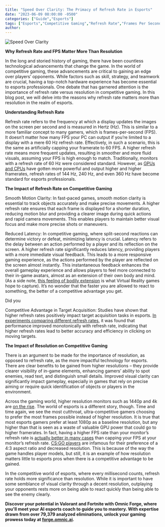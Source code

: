 ```yaml
---
title: "Speed Over Clarity: The Primacy of Refresh Rate in Esports"
date: "2023-06-09 08:00:00 -0500"
categories: ["Guide","Esports"]
tags: ["Esports","Competitive Gaming","Refresh Rate","Frames Per Second (FPS)","Gaming Hardware","Gaming Monitors","Resolution in Gaming","Gaming Latency","High Refresh Rate Monitors","Gaming Performance"]
author:
---
```


![Speed Over Clarity](/2023-06-09-Speed-Over-Clarity-The-Primacy-of-Refresh-Rate-in-Esports.png)

**Why Refresh Rate and FPS Matter More Than Resolution**

In the long and storied history of gaming, there have been countless technological advancements that change the game. In the world of competitive gaming, these advancements are critical to gaining an edge over players’ opponents. While factors such as skill, strategy, and teamwork are crucial, having a top-notch hardware experience has become essential to esports professionals. One debate that has garnered attention is the importance of refresh rate versus resolution in competitive gaming. In this blog post, we will delve into the reasons why refresh rate matters more than resolution in the realm of esports.

**Understanding Refresh Rate**

Refresh rate refers to the frequency at which a display updates the images on the screen per second and is measured in Hertz (Hz). This is similar to a more familiar concept to many gamers, which is frames-per-second (FPS). It doesn’t matter how many FPS your PC can output if you’re limited to a display with a mere 60 Hz refresh rate. Effectively, in such a scenario, this is the same as artificially capping your framerate to 60 FPS. A higher refresh rate means more frequent updates, resulting in smoother and more fluid visuals, assuming your FPS is high enough to match. Traditionally, monitors with a refresh rate of 60 Hz were considered standard. However, as [GPUs and CPUs](https://www.intel.com/content/www/us/en/products/docs/processors/cpu-vs-gpu.html) have gotten more powerful and output higher and higher framerates, refresh rates of 144 Hz, 240 Hz, and even 360 Hz have become standard for esports professionals.

**The Impact of Refresh Rate on Competitive Gaming**

Smooth Motion Clarity: In fast-paced games, smooth motion clarity is essential to track objects accurately and make precise movements. A higher refresh rate ensures that each frame is displayed for a shorter duration, reducing motion blur and providing a clearer image during quick actions and rapid camera movements. This enables players to maintain better visual focus and make more precise shots or maneuvers.

Reduced Latency: In competitive gaming, where split-second reactions can determine victory or defeat, minimizing latency is crucial. Latency refers to the delay between an action performed by a player and its reflection on the screen. A higher refresh rate significantly reduces latency, providing players with a more immediate visual feedback. This leads to a more responsive gaming experience, as the actions performed by the player are reflected on the screen almost instantly. This instantaneous feedback enhances the overall gameplay experience and allows players to feel more connected to their in-game avatars, almost as an extension of their own body and mind. (As a side note, [this feeling of bodily extension](https://pubmed.ncbi.nlm.nih.gov/22829891/) is what Virtual Reality games hope to capture). It’s no wonder that the faster you are allowed to react to something, the better of a competitive advantage you get.

Did you

Competitive Advantage in Target Acquisition: Studies have shown that higher refresh rates positively impact target acquisition tasks in esports. [In experiments comparing different refresh rates](https://research.nvidia.com/publication/2019-09_esports-arms-race-latency-and-refresh-rate-competitive-gaming-tasks), it was found that performance improved monotonically with refresh rate, indicating that higher refresh rates lead to better accuracy and efficiency in clicking on moving targets.

**The Impact of Resolution on Competitive Gaming**

There is an argument to be made for the importance of resolution, as opposed to refresh rate, as the more impactful technology for esports. There are clear benefits to be gained from higher resolutions – they provide clearer visibility of in-game elements, enhancing gamers’ ability to spot enemies, read text, and distinguish small details. Improved visual clarity can significantly impact gameplay, especially in games that rely on precise aiming or require quick identification of objects or players in the environment.

Across the gaming world, higher resolution monitors such as 1440p and 4k are [on the rise](https://www.pcgamer.com/best-gaming-monitor/#section-best-gaming-monitor-overall). The world of esports is a different story, though. Time and time again, we see the most cutthroat, ultra-competitive gamers choosing to prefer the most frames possible instead of higher resolution. It is true that most esports gamers prefer at least 1080p as a baseline resolution, but any higher than that is seen as a waste of valuable GPU power that could go to higher framerates. In fact, having a higher FPS rate than your monitor’s refresh rate is [actually better in many cases](https://www.youtube.com/watch?v=OX31kZbAXsA&ab_channel=LinusTechTips) than capping your FPS at your monitor’s refresh rate. [CS:GO players](https://www.esports.com/en/43-vs-169-which-resolution-is-better-in-csgo-257905) are infamous for their preference of a 4:3 aspect ratio and decreased resolution. This is because of the way the game handles player models, but still, it is an example of how resolution matters little to esports pros when there is a competitive advantage to be gained.

In the competitive world of esports, where every millisecond counts, refresh rate holds more significance than resolution. While it is important to have some semblance of visual clarity through a decent resolution, outplaying your opponents rests more on being able to react quickly than being able to see the enemy clearly.

**Discover your potential in Valorant and Fortnite with Omnic Forge, where you'll meet your AI esports coach to guide you to mastery. With expertise drawn from over 79,379 analyzed eliminations, unlock your gaming prowess today at [forge.omnic.ai](https://forge.omnic.ai/).**